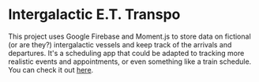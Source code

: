 # Intergalactic E.T. Transpo

This project uses Google Firebase and Moment.js to store data on fictional (or are they?) intergalactic vessels and keep track of the arrivals and departures. It's a scheduling app that could be adapted to tracking more realistic events and appointments, or even something like a train schedule. You can check it out [here]().
